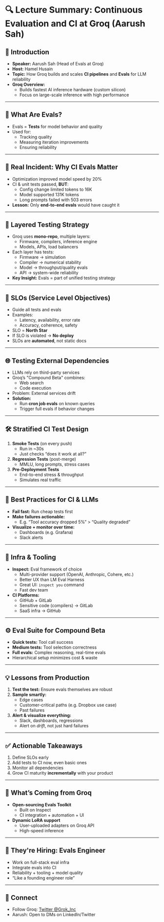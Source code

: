 
# 🔍 Lecture Summary: Continuous Evaluation and CI at Groq (Aarush Sah)

## 🧠 Introduction
- **Speaker:** Aarush Sah (Head of Evals at Groq)
- **Host:** Hamel Husain
- **Topic:** How Groq builds and scales **CI pipelines** and **Evals** for LLM reliability
- **Groq Overview:**
  - Builds fastest AI inference hardware (custom silicon)
  - Focus on large-scale inference with high performance

---

## 🔬 What Are Evals?
- Evals = **Tests** for model behavior and quality
- Used for:
  - Tracking quality
  - Measuring iteration improvements
  - Ensuring reliability

---

## 🧨 Real Incident: Why CI Evals Matter
- Optimization improved model speed by 20%
- CI & unit tests passed, **BUT**:
  - Config change limited tokens to 16K
  - Model supported 131K tokens
  - Long prompts failed with 503 errors
- **Lesson:** Only **end-to-end evals** would have caught it

---

## 🧱 Layered Testing Strategy
- Groq uses **mono-repo**, multiple layers:
  - Firmware, compilers, inference engine
  - Models, APIs, load balancers
- Each layer has tests:
  - Firmware → simulation
  - Compiler → numerical stability
  - Model → throughput/quality evals
  - API → system-wide reliability
- **Key Insight:** Evals = part of unified testing strategy

---

## 📏 SLOs (Service Level Objectives)
- Guide all tests and evals
- Examples:
  - Latency, availability, error rate
  - Accuracy, coherence, safety
- SLO = **North Star**
- If SLO is violated → **No deploy**
- SLOs are **automated**, not static docs

---

## 🌐 Testing External Dependencies
- LLMs rely on third-party services
- Groq’s "Compound Beta" combines:
  - Web search
  - Code execution
- Problem: External services drift
- **Solution:**
  - Run **cron job evals** on known queries
  - Trigger full evals if behavior changes

---

## 🛠 Stratified CI Test Design
1. **Smoke Tests** (on every push)
   - Run in ~30s
   - Just checks “does it work at all?”
2. **Regression Tests** (post-merge)
   - MMLU, long prompts, stress cases
3. **Pre-Deployment Tests**
   - End-to-end stress & throughput
   - Simulates real traffic

---

## 🧠 Best Practices for CI & LLMs
- **Fail fast:** Run cheap tests first
- **Make failures actionable:**
  - E.g. “Tool accuracy dropped 5%” > “Quality degraded”
- **Visualize + monitor over time:**
  - Dashboards (e.g. Grafana)
  - Slack alerts

---

## 🔧 Infra & Tooling
- **Inspect:** Eval framework of choice
  - Multi-provider support (OpenAI, Anthropic, Cohere, etc.)
  - Better UX than LM Eval Harness
  - Great UI: `inspect you` command
  - Fast dev team
- **CI Platforms:**
  - GitHub + GitLab
  - Sensitive code (compilers) → GitLab
  - SaaS infra → GitHub

---

## ⚙️ Eval Suite for Compound Beta
- **Quick tests:** Tool call success
- **Medium tests:** Tool selection correctness
- **Full evals:** Complex reasoning, real-time evals
- Hierarchical setup minimizes cost & waste

---

## 💡 Lessons from Production
1. **Test the test:** Ensure evals themselves are robust
2. **Sample smartly:**
   - Edge cases
   - Customer-critical paths (e.g. Dropbox use case)
   - Past failures
3. **Alert & visualize everything:**
   - Slack, dashboards, regressions
   - Alert on *drift*, not just hard failures

---

## ✅ Actionable Takeaways
1. Define SLOs early
2. Add tests to CI now, even basic ones
3. Monitor all dependencies
4. Grow CI maturity **incrementally** with your product

---

## 🚀 What’s Coming from Groq
- **Open-sourcing Evals Toolkit**
  - Built on Inspect
  - CI integration + automation + UI
- **Dynamic LoRA support**
  - User-uploaded adapters on Groq API
  - High-speed inference

---

## 💼 They're Hiring: Evals Engineer
- Work on full-stack eval infra
- Integrate evals into CI
- Reliability + tooling + model quality
- “Like a founding engineer role”

---

## 📎 Connect
- Follow Groq: [Twitter @Grok_Inc](https://twitter.com/Grok_Inc)
- Aarush: Open to DMs on LinkedIn/Twitter
